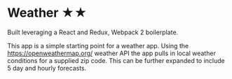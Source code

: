 # Weather ★★

Built leveraging a React and Redux, Webpack 2 boilerplate.

This app is a simple starting point for a weather app. Using the https://openweathermap.org/ weather API the app pulls in local weather conditions for a supplied zip code. This can be further expanded to include 5 day and hourly forecasts. 


